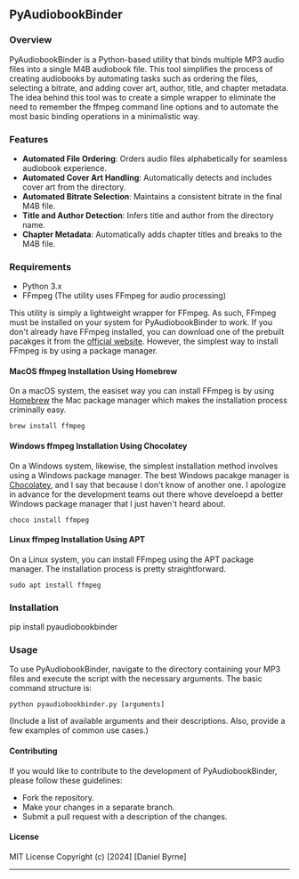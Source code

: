 PyAudiobookBinder
---

### Overview
PyAudiobookBinder is a Python-based utility that binds multiple MP3 audio files into a single M4B audiobook file. This tool simplifies the process of creating audiobooks by automating tasks such as ordering the files, selecting a bitrate, and adding cover art, author, title, and chapter metadata. The idea behind this tool was to create a simple wrapper to eliminate the need to remember the ffmpeg command line options and to automate the most basic binding operations in a minimalistic way.


### Features
- **Automated File Ordering**: Orders audio files alphabetically for seamless audiobook experience.
- **Automated Cover Art Handling**: Automatically detects and includes cover art from the directory.
- **Automated Bitrate Selection**: Maintains a consistent bitrate in the final M4B file.
- **Title and Author Detection**: Infers title and author from the directory name.
- **Chapter Metadata**: Automatically adds chapter titles and breaks to the M4B file.

### Requirements
- Python 3.x
- FFmpeg (The utility uses FFmpeg for audio processing)

This utility is simply a lightweight wrapper for FFmpeg. As such, FFmpeg must be installed on your system for PyAudiobookBinder to work. If you don't already have FFmpeg installed, you can download one of the prebuilt pacakges it from the [official website](https://ffmpeg.org/download.html).  However, the simplest way to install FFmpeg is by using a package manager.

#### MacOS ffmpeg Installation Using Homebrew

On a macOS system, the easiset way you can install FFmpeg is by using [Homebrew](https://brew.sh/) the Mac package manager which makes the installation process criminally easy.

``` shell
brew install ffmpeg
```

#### Windows ffmpeg Installation Using Chocolatey

On a Windows system, likewise, the simplest installation method involves using a Windows package manager.  The best Windows pacakge manager is [Chocolatey](https://chocolatey.org/), and I say that because I don't know of another one.  I apologize in advance for the development teams out there whove develoepd a better Windows package manager that I just haven't heard about.

``` shell
choco install ffmpeg
```

#### Linux ffmpeg Installation Using APT

On a Linux system, you can install FFmpeg using the APT package manager.  The installation process is pretty straightforward.

``` shell
sudo apt install ffmpeg
```

### Installation
pip install pyaudiobookbinder

### Usage
To use PyAudiobookBinder, navigate to the directory containing your MP3 files and execute the script with the necessary arguments. The basic command structure is:


```
python pyaudiobookbinder.py [arguments]
```

(Include a list of available arguments and their descriptions. Also, provide a few examples of common use cases.)



#### Contributing
If you would like to contribute to the development of PyAudiobookBinder, please follow these guidelines:
- Fork the repository.
- Make your changes in a separate branch.
- Submit a pull request with a description of the changes.

#### License
MIT License Copyright (c) [2024] [Daniel Byrne]


---

